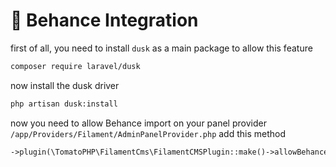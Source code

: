 # 🏩 Behance Integration

first of all, you need to install `dusk` as a main package to allow this feature

```bash
composer require laravel/dusk
```

now install the dusk driver

```bash
php artisan dusk:install
```

now you need to allow Behance import on your panel provider `/app/Providers/Filament/AdminPanelProvider.php` add this method

```php
->plugin(\TomatoPHP\FilamentCms\FilamentCMSPlugin::make()->allowBehanceImport())
```

